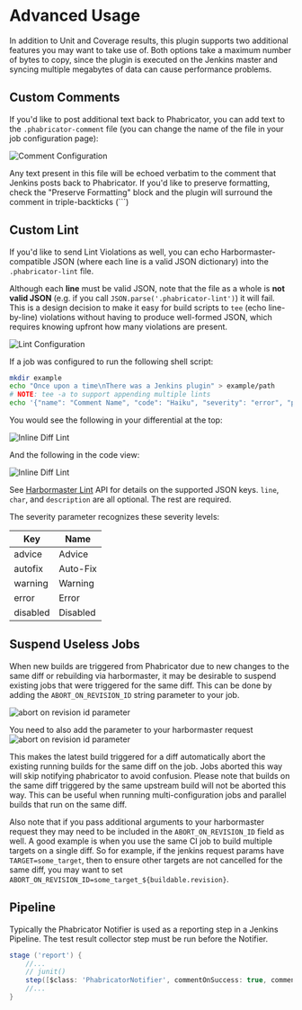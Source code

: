 Advanced Usage
==============

In addition to Unit and Coverage results, this plugin supports two additional features
you may want to take use of. Both options take a maximum number of bytes to copy, since the plugin
is executed on the Jenkins master and syncing multiple megabytes of data can cause
performance problems.

Custom Comments
---------------

If you'd like to post additional text back to Phabricator, you can add text to the `.phabricator-comment` file
(you can change the name of the file in your job configuration page):

![Comment Configuration](/docs/custom-comment.png)

Any text present in this file will be echoed verbatim to the comment that Jenkins posts back to
Phabricator. If you'd like to preserve formatting, check the "Preserve Formatting" block and the
plugin will surround the comment in triple-backticks (```)

Custom Lint
-----------

If you'd like to send Lint Violations as well, you can echo Harbormaster-compatible JSON
(where each line is a valid JSON dictionary) into the `.phabricator-lint` file.

Although each **line** must be valid JSON, note that the file as a whole is **not valid JSON**
(e.g. if you call `JSON.parse('.phabricator-lint')`) it will fail. This is a design decision to
make it easy for build scripts to `tee` (echo line-by-line) violations without having to
produce well-formed JSON, which requires knowing upfront how many violations are present.

![Lint Configuration](/docs/custom-lint.png)

If a job was configured to run the following shell script:

```bash
mkdir example
echo "Once upon a time\nThere was a Jenkins plugin" > example/path
# NOTE: tee -a to support appending multiple lints
echo '{"name": "Comment Name", "code": "Haiku", "severity": "error", "path": "example/path", "line": 2, "char": 0, "description": "Line is not a Haiku" }' | tee -a .phabricator-lint
```

You would see the following in your differential at the top:

![Inline Diff Lint](/docs/example-path-haiku.png)

And the following in the code view:

![Inline Diff Lint](/docs/inline-haiku.png)

See [Harbormaster Lint](https://secure.phabricator.com/conduit/method/harbormaster.sendmessage/)
API for details on the supported JSON keys. `line`, `char`, and `description` are all optional.
The rest are required.

The severity parameter recognizes these severity levels:

| Key      | Name     |
|----------|----------|
| advice   | Advice   |
| autofix  | Auto-Fix |
| warning  | Warning  |
| error    | Error    |
| disabled | Disabled |

Suspend Useless Jobs
---------------------

When new builds are triggered from Phabricator due to new changes to the same diff or
rebuilding via harbormaster, it may be desirable to suspend existing jobs that were triggered
for the same diff. This can be done by adding the `ABORT_ON_REVISION_ID` string parameter to your job.

![abort on revision id parameter](/docs/jenkins-suspend-param.png)

You need to also add the parameter to your harbormaster request
![abort on revision id parameter](/docs/harbormaster-suspend-param.png)

This makes the latest build triggered for a diff automatically abort the existing running builds
for the same diff on the job. Jobs aborted this way will skip notifying phabricator to
avoid confusion. Please note that builds on the same diff triggered by the same upstream build will not be aborted this way. This can be useful when running multi-configuration jobs and parallel builds that run on the same diff.

Also note that if you pass additional arguments to your harbormaster request they may need to be included in the `ABORT_ON_REVISION_ID` field as well. A good example is when you use the same CI job to build multiple targets on a single diff. So for example, if the jenkins request params have
`TARGET=some_target`, then to ensure other targets are not cancelled for the same diff, you may want to set `ABORT_ON_REVISION_ID=some_target_${buildable.revision}`.

Pipeline
--------

Typically the Phabricator Notifier is used as a reporting step in a Jenkins Pipeline. The test result collector step must be run before the Notifier.

```groovy
stage ('report') {
    //...
    // junit()
    step([$class: 'PhabricatorNotifier', commentOnSuccess: true, commentWithConsoleLinkOnFailure: true])
    //...
}

```
